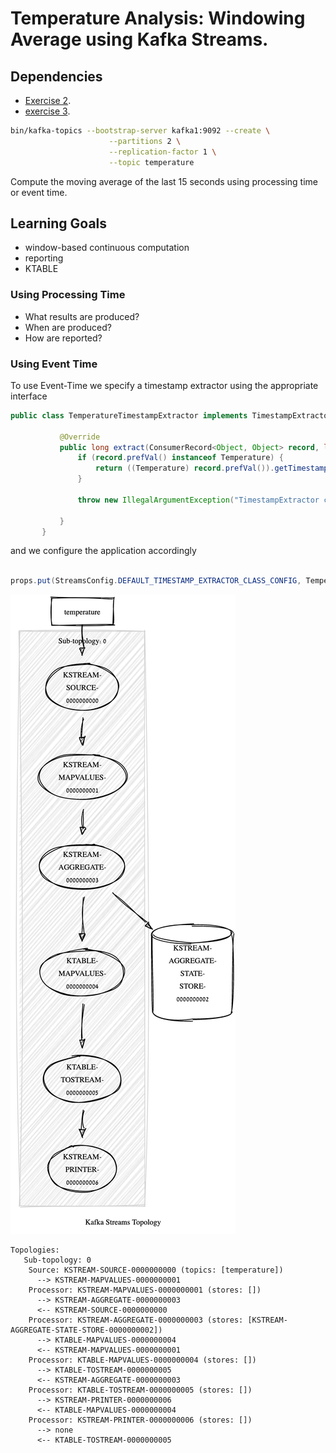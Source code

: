 # Temperature Analysis: Windowing Average using Kafka Streams.

## Dependencies

- [Exercise 2](../ee.ut.cs.dsg.ksql.exercise2/Readme.md).
- [exercise 3](../exercise3/Readme.md).

```bash
bin/kafka-topics --bootstrap-server kafka1:9092 --create \
                      --partitions 2 \
                      --replication-factor 1 \
                      --topic temperature
```

Compute the moving average of the last 15 seconds
using processing time or event time.


## Learning Goals

- window-based continuous computation
- reporting
- KTABLE


### Using Processing Time

- What results are produced?
- When are produced?
- How are reported?

### Using Event Time

To use Event-Time we specify a timestamp extractor using 
the appropriate interface

```java
public class TemperatureTimestampExtractor implements TimestampExtractor {
       
           @Override
           public long extract(ConsumerRecord<Object, Object> record, long partitionTime) {
               if (record.prefVal() instanceof Temperature) {
                   return ((Temperature) record.prefVal()).getTimestamp();
               }
       
               throw new IllegalArgumentException("TimestampExtractor cannot recognize the record prefVal " + record.prefVal());
       
           }
       }
```

and we configure the application accordingly

```java

props.put(StreamsConfig.DEFAULT_TIMESTAMP_EXTRACTOR_CLASS_CONFIG, TemperatureTimestampExtractor.class);

```



![topology](topology.png)
```
Topologies:
   Sub-topology: 0
    Source: KSTREAM-SOURCE-0000000000 (topics: [temperature])
      --> KSTREAM-MAPVALUES-0000000001
    Processor: KSTREAM-MAPVALUES-0000000001 (stores: [])
      --> KSTREAM-AGGREGATE-0000000003
      <-- KSTREAM-SOURCE-0000000000
    Processor: KSTREAM-AGGREGATE-0000000003 (stores: [KSTREAM-AGGREGATE-STATE-STORE-0000000002])
      --> KTABLE-MAPVALUES-0000000004
      <-- KSTREAM-MAPVALUES-0000000001
    Processor: KTABLE-MAPVALUES-0000000004 (stores: [])
      --> KTABLE-TOSTREAM-0000000005
      <-- KSTREAM-AGGREGATE-0000000003
    Processor: KTABLE-TOSTREAM-0000000005 (stores: [])
      --> KSTREAM-PRINTER-0000000006
      <-- KTABLE-MAPVALUES-0000000004
    Processor: KSTREAM-PRINTER-0000000006 (stores: [])
      --> none
      <-- KTABLE-TOSTREAM-0000000005
```

